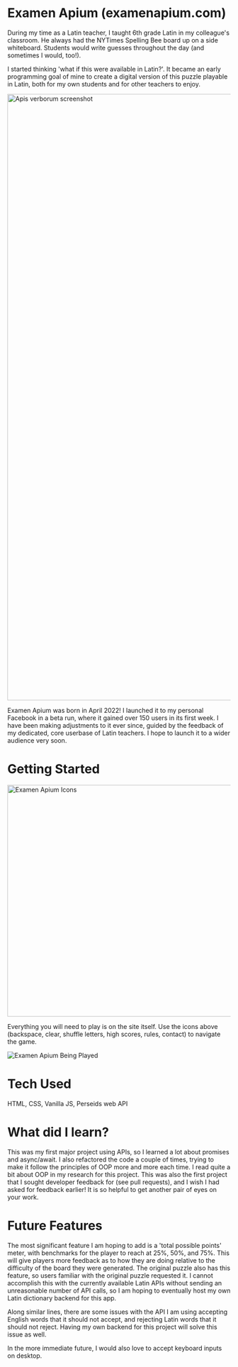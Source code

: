 # Examen Apium (examenapium.com)
During my time as a Latin teacher, I taught 6th grade Latin in my colleague's classroom. He always had the NYTimes Spelling Bee board up on a side whiteboard. Students would write guesses throughout the day (and sometimes I would, too!).

I started thinking 'what if this were available in Latin?'. It became an early programming goal of mine to create a digital version of this puzzle playable in Latin, both for my own students and for other teachers to enjoy.

<img width="1369" alt="Apis verborum screenshot" src="https://user-images.githubusercontent.com/96848086/164977726-49768e84-bee8-4408-a190-71d3d013fa01.png">

Examen Apium was born in April 2022! I launched it to my personal Facebook in a beta run, where it gained over 150 users in its first week. I have been making adjustments to it ever since, guided by the feedback of my dedicated, core userbase of Latin teachers. I hope to launch it to a wider audience very soon.

# Getting Started
<img width="523" alt="Examen Apium Icons" src="https://user-images.githubusercontent.com/96848086/164978424-70673793-24ec-40de-87f5-61b95587747f.png">

Everything you will need to play is on the site itself. Use the icons above (backspace, clear, shuffle letters, high scores, rules, contact) to navigate the game.

![Examen Apium Being Played](https://user-images.githubusercontent.com/96848086/164979034-8ab4cd08-6cc5-45a8-9d12-5f6c17cdc687.gif)

# Tech Used
HTML, CSS, Vanilla JS, Perseids web API

# What did I learn?
This was my first major project using APIs, so I learned a lot about promises and async/await. I also refactored the code a couple of times, trying to make it follow the principles of OOP more and more each time. I read quite a bit about OOP in my research for this project. This was also the first project that I sought developer feedback for (see pull requests), and I wish I had asked for feedback earlier! It is so helpful to get another pair of eyes on your work.

# Future Features
The most significant feature I am hoping to add is a 'total possible points' meter, with benchmarks for the player to reach at 25%, 50%, and 75%. This will give players more feedback as to how they are doing relative to the difficulty of the board they were generated. The original puzzle also has this feature, so users familiar with the original puzzle requested it. I cannot accomplish this with the currently available Latin APIs without sending an unreasonable number of API calls, so I am hoping to eventually host my own Latin dictionary backend for this app.

Along similar lines, there are some issues with the API I am using accepting English words that it should not accept, and rejecting Latin words that it should not reject. Having my own backend for this project will solve this issue as well.

In the more immediate future, I would also love to accept keyboard inputs on desktop. 

